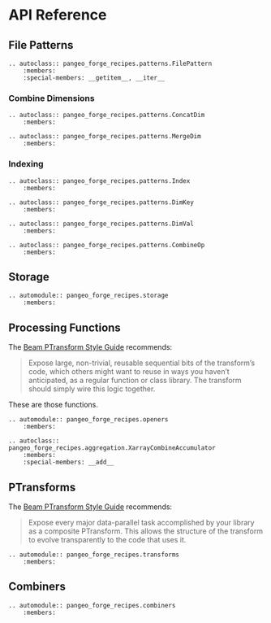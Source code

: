 # API Reference

## File Patterns


```{eval-rst}
.. autoclass:: pangeo_forge_recipes.patterns.FilePattern
    :members:
    :special-members: __getitem__, __iter__
```

### Combine Dimensions

```{eval-rst}
.. autoclass:: pangeo_forge_recipes.patterns.ConcatDim
    :members:
```


```{eval-rst}
.. autoclass:: pangeo_forge_recipes.patterns.MergeDim
    :members:
```

### Indexing

```{eval-rst}
.. autoclass:: pangeo_forge_recipes.patterns.Index
    :members:
```

```{eval-rst}
.. autoclass:: pangeo_forge_recipes.patterns.DimKey
    :members:
```
```{eval-rst}
.. autoclass:: pangeo_forge_recipes.patterns.DimVal
    :members:
```

```{eval-rst}
.. autoclass:: pangeo_forge_recipes.patterns.CombineOp
    :members:
```

## Storage

```{eval-rst}
.. automodule:: pangeo_forge_recipes.storage
    :members:
```


## Processing Functions

The [Beam PTransform Style Guide](https://beam.apache.org/contribute/ptransform-style-guide/) recommends:

> Expose large, non-trivial, reusable sequential bits of the
> transform’s code, which others might want to reuse in ways you
> haven’t anticipated, as a regular function or class library.
> The transform should simply wire this logic together.

These are those functions.

```{eval-rst}
.. automodule:: pangeo_forge_recipes.openers
    :members:
```

```{eval-rst}
.. autoclass:: pangeo_forge_recipes.aggregation.XarrayCombineAccumulator
    :members:
    :special-members: __add__
```



## PTransforms

The [Beam PTransform Style Guide](https://beam.apache.org/contribute/ptransform-style-guide/) recommends:

> Expose every major data-parallel task accomplished by your
> library as a composite PTransform. This allows the structure of
> the transform to evolve transparently to the code that uses it.

```{eval-rst}
.. automodule:: pangeo_forge_recipes.transforms
    :members:
```

## Combiners


```{eval-rst}
.. automodule:: pangeo_forge_recipes.combiners
    :members:
```
